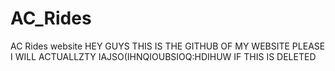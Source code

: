 # AC_Rides
AC Rides website
HEY GUYS THIS IS THE GITHUB OF MY WEBSITE
PLEASE I WILL ACTUALLZTY IAJSO(IHNQIOUBSIOQ:HDIHUW IF THIS IS DELETED

